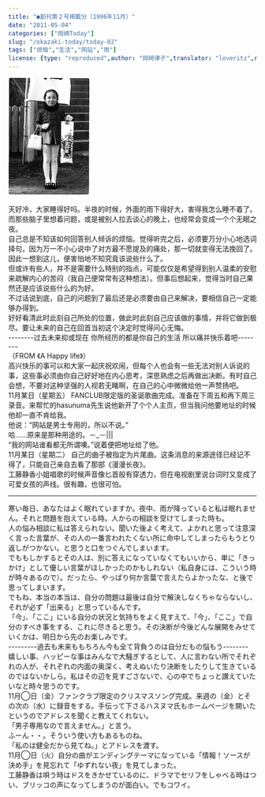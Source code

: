 ```yaml
---
title: "●創刊第２号掲載分（1996年11月）"
date: "2011-05-04"
categories: ["岡崎Today"]
slug: "/okazaki-today/today-02"
tags: ["烦恼","生活","网站","雨"]
license: {type: "reproduced",author: "岡崎律子",translator: "loveritz",reproduced-url: "http://www.ne.jp/asahi/okazaki/book/today/today2.html",reproduced-website: "岡崎律子Book"}
---
```


[![](./images/753.gif)](./images/753.gif)


天好冷，大家睡得好吗。半夜的时候，外面的雨下得好大，害得我怎么睡不着了。而那些脑子里想着问题，或是被别人拉去谈心的晚上，也经常会变成一个个无眠之夜。  
自己总是不知该如何回答别人倾诉的烦恼。觉得听完之后，必须要万分小心地选词择句，因为万一不小心说中了对方最不愿提及的痛处，那一切就变得无法挽回了。因此一想到这儿，便害怕地不知究竟该说些什么了。  
但或许有些人，并不是需要什么特别的指点，可能仅仅是希望得到别人温柔的安慰来疏解内心的苦闷（我自己便常常有这种想法）。但事后想起来，觉得当时自己果然还是应该说些什么的为好。  
不过话说到底，自己的问题到了最后还是必须要由自己来解决，要相信自己一定能够办得到。  
好好看清此时此刻自己所处的位置，做此时此刻自己应该做的事情，并将它做到极尽。要让未来的自己在回首当初这个决定时觉得问心无悔。  
\--------过去未来抑或现在 你所经历的都是你自己的生活 所以痛并快乐着吧--------  
（FROM 《A Happy life》）  
高兴快乐的事可以和大家一起庆祝欢闹，但每个人也会有一些无法对别人诉说的事，这些事必须由你自己好好地在内心思考，深思熟虑之后再做出决断。有时自己会想，不要对这种坚强的人视若无睹啊，在自己的心中微微给他一声赞扬吧。  
11月某日（星期五） FANCLUB限定版的圣诞歌曲完成。准备在下周五和再下周三录音。来帮忙的hasunuma先生说他新开了个个人主页，但当我问他要地址的时候他却一直不肯给我。  
他说：“网站是男士专用的，所以不说。”  
哈……原来是那种用途的。－\_－|||  
“我的网站谁看都无所谓噢。”说着便把地址给了他。  
11月某日（星期二） 自己的曲子被指定为片尾曲。这条消息的来源途径已经记不得了，只能自己亲自去看了那部《漫漫长夜》。  
工藤静香小姐唱歌的时候声音像匕首般有穿透力，但在电视剧里说台词时又变成了可爱女孩的声线。很有趣，也很可怕。

---

寒い毎日、あなたはよく眠れていますか。夜中、雨が降っていると私は眠れません。それと問題を抱えている時。人からの相談を受けてしまった時も。  
人の悩み相談に私は答えられない。聞いた後よく考えて、よかれと思って注意深く言った言葉が、その人の一番言われたくない所に命中してしまったらもうとり返しがつかない。と思うと口をつぐんでしまいます。  
でももしかするとその人は、別に答えになっていなくてもいいから、単に「きっかけ」として優しい言葉がほしかったのかもしれない（私自身には、こういう時が時々あるので）。だったら、やっぱり何か言葉で言えたらよかったな、と後で思ってしまいます。  
でもね、本当の本当は、自分の問題は最後は自分で解決しなくちゃならないし、それが必ず「出来る」と思っているんです。  
「今」、「ここ」にいる自分の状況と気持ちをよく見すえて、「今」、「ここ」で自分のすべき事をする、これに尽きると思う。その決断が今後どんな展開をみせていくかは、明日から先のお楽しみです。  
\---------過去も未来ももちろん今も全て背負うのは自分だもの悩もう--------  
嬉しい事、ハッピーな事はみんなで大騒ぎするとして、人に言わない所でそれぞれの人が、それぞれの内面の奥深く、考えぬいたり決断をしたりして生きているのではないかしら。私はその辺を見すごさないで、心の中でちょっと讃えていたいなと時々思うのです。  
11月◯日（金）ファンクラブ限定のクリスマスソング完成。来週の（金）とその次の（水）に録音をする。手伝って下さるハスヌマ氏もホームページを開いたというのでアドレスを聞くと教えてくれない。  
「男子専用なので言えません。」と言う。  
ふーん・・。そういう使い方もあるものね。  
「私のは健全だから見てね。」とアドレスを渡す。  
11月◯日（火）自分の曲がエンディングテーマになっている「情報！ソースが決め手」を見忘れて「ゆずれない夜」を見てしまった。  
工藤静香は唄う時はドスをきかせているのに、ドラマでセリフをしゃべる時はつい、ブリッコの声になってしまうのが面白い。でもコワイ。  